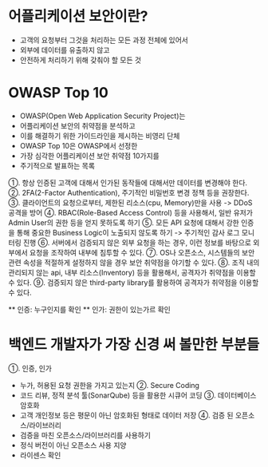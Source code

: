 # 어플리케이션 보안이란?
- 고객의 요청부터 그것을 처리하는 모든 과정 전체에 있어서 
- 외부에 데이터를 유출하지 않고 
- 안전하게 처리하기 위해 갖춰야 할 모든 것

# OWASP Top 10
- OWASP(Open Web Application Security Project)는
- 어플리케이션 보안의 취약점을 분석하고
- 이를 해결하기 위한 가이드라인을 제시하는 비영리 단체
- OWASP Top 10은 OWASP에서 선정한
- 가장 심각한 어플리케이션 보안 취약점 10가지를
- 주기적으로 발표하는 목록

①. 항상 인증된 고객에 대해서 인가된 동작들에 대해서만 데이터를 변경해야 한다.
②. 2FA(2-Factor Authentication), 주기적인 비밀번호 변경 정책 등을 권장한다.
③. 클라이언트의 요청으로부터, 제한된 리소스(cpu, Memory)만을 사용
    -> DDoS 공격을 방어
④. RBAC(Role-Based Access Control) 등을 사용해서, 일반 유저가 Admin User의 권한 등을 얻지 못하도록 하기
⑤. 모든 API 요청에 대해서 강한 인증을 통해 중요한 Business Logic이 노출되지 않도록 하기
    -> 주기적인 감사 로그 모니터링 진행
⑥. 서버에서 검증되지 않은 외부 요청을 하는 경우, 이런 정보를 바탕으로 외부에서 요청을 조작하여 내부에 침투할 수 있다.
⑦. OS나 오픈소스, 시스템들의 보안 관련 속성을 적절하게 설정하지 않을 경우 보안 취약점을 야기할 수 있다.
⑧. 조직 내의 관리되지 않는 api, 내부 리소스(Inventory) 등을 활용해서, 공격자가 취약점을 이용할 수 있다.
⑨. 검증되지 않은 third-party library를 활용하여 공격자가 취약점을 이용할 수 있다.

** 인증: 누구인지를 확인
** 인가: 권한이 있는가르 확인

# 백엔드 개발자가 가장 신경 써 볼만한 부분들
①. 인증, 인가
- 누가, 허용된 요청 권한을 가지고 있는지
②. Secure Coding
- 코드 리뷰, 정적 분석 툴(SonarQube) 등을 활용한 시큐어 코딩
③. 데이터베이스 암호화
- 고객 개인정보 등은 평문이 아닌 암호화된 형태로 데이터 저장
④. 검증 된 오픈소스/라이브러리
- 검증을 마친 오픈소스/라이브러리를 사용하기
- 정식 버전이 아닌 오픈소스 사용 지양
- 라이센스 확인